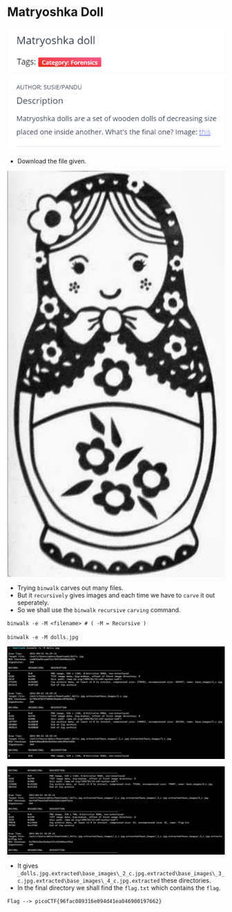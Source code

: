 # Matryoshka Doll

![](https://github.com/a3X3k/Bi0s/blob/master/CTFs/Pico21/Assets/22.png?raw=true)

- Download the file given.

![](https://github.com/a3X3k/Bi0s/blob/master/CTFs/Pico21/Assets/21.jpg?raw=true)

- Trying `binwalk` carves out many files.
- But it `recursively` gives images and each time we have to `carve` it out seperately.
- So we shall use the `binwalk` `recursive` `carving` command.

```
binwalk -e -M <filename> # ( -M = Recursive )

binwalk -e -M dolls.jpg
```

![](https://github.com/a3X3k/Bi0s/blob/master/CTFs/Pico21/Assets/19.png?raw=true)

![](https://github.com/a3X3k/Bi0s/blob/master/CTFs/Pico21/Assets/20.png?raw=true)

- It gives `_dolls.jpg.extracted\base_images\_2_c.jpg.extracted\base_images\_3_c.jpg.extracted\base_images\_4_c.jpg.extracted` these directories.
- In the final directory we shall find the `flag.txt` which contains the `flag`.

```
Flag --> picoCTF{96fac089316e094d41ea046900197662}
```
